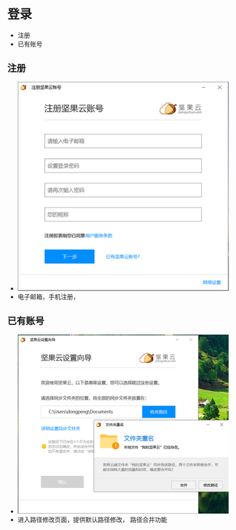# 登录
  - 注册
  - 已有账号

## 注册
  - ![](https://github.com/openthos/multiwin-analysis/blob/master/multiwindow/dongpeng/Nuts/icon/login_icon2.png)
  - 电子邮箱，手机注册，
## 已有账号
  - ![](https://github.com/openthos/multiwin-analysis/blob/master/multiwindow/dongpeng/Nuts/icon/login_icon1.png)
  - 进入路径修改页面，提供默认路径修改， 路径合并功能
